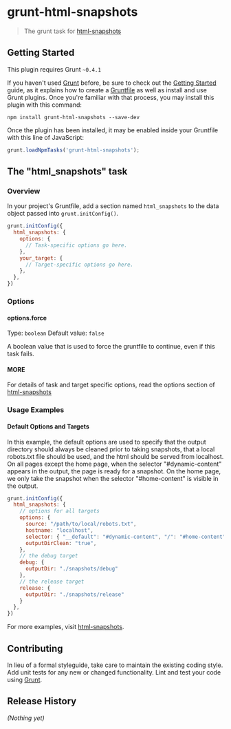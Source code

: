 # grunt-html-snapshots

> The grunt task for [html-snapshots](http://github.com/localnerve/html-snapshots)

## Getting Started
This plugin requires Grunt `~0.4.1`

If you haven't used [Grunt](http://gruntjs.com/) before, be sure to check out the [Getting Started](http://gruntjs.com/getting-started) guide, as it explains how to create a [Gruntfile](http://gruntjs.com/sample-gruntfile) as well as install and use Grunt plugins. Once you're familiar with that process, you may install this plugin with this command:

```shell
npm install grunt-html-snapshots --save-dev
```

Once the plugin has been installed, it may be enabled inside your Gruntfile with this line of JavaScript:

```js
grunt.loadNpmTasks('grunt-html-snapshots');
```

## The "html_snapshots" task

### Overview
In your project's Gruntfile, add a section named `html_snapshots` to the data object passed into `grunt.initConfig()`.

```js
grunt.initConfig({
  html_snapshots: {
    options: {
      // Task-specific options go here.
    },
    your_target: {
      // Target-specific options go here.
    },
  },
})
```

### Options

#### options.force
Type: `boolean`
Default value: `false`

A boolean value that is used to force the gruntfile to continue, even if this task fails.

#### MORE
For details of task and target specific options, read the options section of [html-snapshots](http://github.com/localnerve/html-snapshots)

### Usage Examples

#### Default Options and Targets
In this example, the default options are used to specify that the output directory should always be cleaned prior to taking snapshots, that a local robots.txt file should be used, and the html should be served from localhost. On all pages except the home page, when the selector "#dynamic-content" appears in the output, the page is ready for a snapshot. On the home page, we only take the snapshot when the selector "#home-content" is visible in the output.

```js
grunt.initConfig({
  html_snapshots: {
    // options for all targets
    options: {
      source: "/path/to/local/robots.txt",
      hostname: "localhost",
      selector: { "__default": "#dynamic-content", "/": "#home-content" },
      outputDirClean: "true",
    },
    // the debug target
    debug: {
      outputDir: "./snapshots/debug"
    },
    // the release target
    release: {
      outputDir: "./snapshots/release"
    }
  },
})
```

For more examples, visit [html-snapshots](http://github.com/localnerve/html-snapshots).

## Contributing
In lieu of a formal styleguide, take care to maintain the existing coding style. Add unit tests for any new or changed functionality. Lint and test your code using [Grunt](http://gruntjs.com/).

## Release History
_(Nothing yet)_
